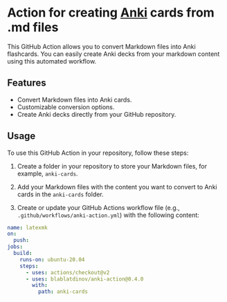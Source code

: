 # Action for creating [Anki](https://apps.ankiweb.net/) cards from .md files

This GitHub Action allows you to convert Markdown files into Anki flashcards. You can easily create Anki decks from your markdown content using this automated workflow.

## Features

- Convert Markdown files into Anki cards.
- Customizable conversion options.
- Create Anki decks directly from your GitHub repository.

## Usage

To use this GitHub Action in your repository, follow these steps:

1. Create a folder in your repository to store your Markdown files, for example, `anki-cards`.

2. Add your Markdown files with the content you want to convert to Anki cards in the `anki-cards` folder.

3. Create or update your GitHub Actions workflow file (e.g., `.github/workflows/anki-action.yml`) with the following content:

```yaml
name: latexmk
on:
  push:
jobs:
  build:
    runs-on: ubuntu-20.04
    steps:
      - uses: actions/checkout@v2
      - uses: blablatdinov/anki-action@0.4.0
        with:
          path: anki-cards
```
